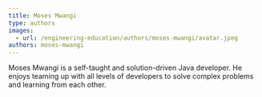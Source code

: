 ```yaml
---
title: Moses Mwangi
type: authors
images:
  - url: /engineering-education/authors/moses-mwangi/avatar.jpeg
authors: moses-mwangi
---
```

Moses Mwangi is a self-taught and solution-driven Java developer. He enjoys teaming up with all levels of developers to solve complex problems and learning from each other.
